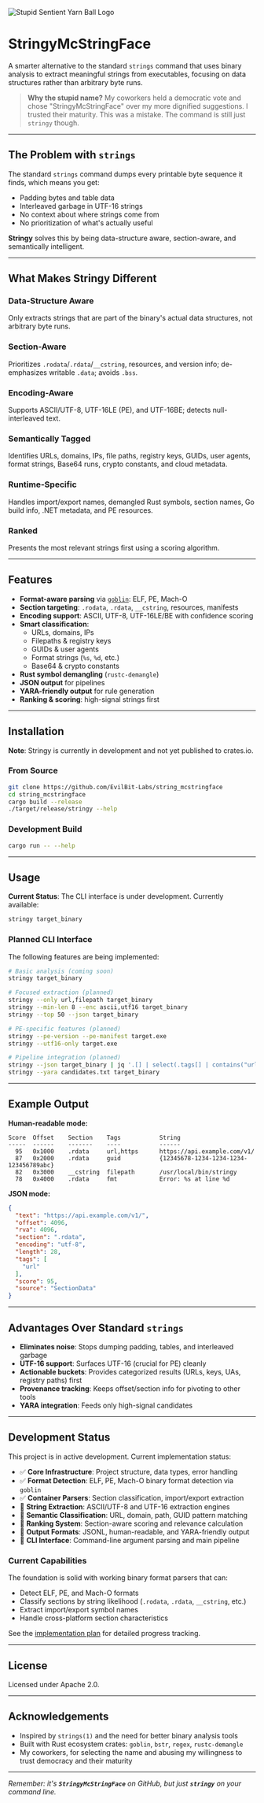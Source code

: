 ![Stupid Sentient Yarn Ball Logo](docs/logo.png)

# StringyMcStringFace

A smarter alternative to the standard `strings` command that uses binary analysis to extract meaningful strings from executables, focusing on data structures rather than arbitrary byte runs.

> **Why the stupid name?** My coworkers held a democratic vote and chose "StringyMcStringFace" over my more dignified suggestions. I trusted their maturity. This was a mistake. The command is still just `stringy` though.

---

## The Problem with `strings`

The standard `strings` command dumps every printable byte sequence it finds, which means you get:

- Padding bytes and table data
- Interleaved garbage in UTF-16 strings
- No context about where strings come from
- No prioritization of what's actually useful

**Stringy** solves this by being data-structure aware, section-aware, and semantically intelligent.

---

## What Makes Stringy Different

### **Data-Structure Aware**

Only extracts strings that are part of the binary's actual data structures, not arbitrary byte runs.

### **Section-Aware**

Prioritizes `.rodata`/`.rdata`/`__cstring`, resources, and version info; de-emphasizes writable `.data`; avoids `.bss`.

### **Encoding-Aware**

Supports ASCII/UTF-8, UTF-16LE (PE), and UTF-16BE; detects null-interleaved text.

### **Semantically Tagged**

Identifies URLs, domains, IPs, file paths, registry keys, GUIDs, user agents, format strings, Base64 runs, crypto constants, and cloud metadata.

### **Runtime-Specific**

Handles import/export names, demangled Rust symbols, section names, Go build info, .NET metadata, and PE resources.

### **Ranked**

Presents the most relevant strings first using a scoring algorithm.

---

## Features

- **Format-aware parsing** via [`goblin`](https://docs.rs/goblin): ELF, PE, Mach-O
- **Section targeting**: `.rodata`, `.rdata`, `__cstring`, resources, manifests
- **Encoding support**: ASCII, UTF-8, UTF-16LE/BE with confidence scoring
- **Smart classification**:
  - URLs, domains, IPs
  - Filepaths & registry keys
  - GUIDs & user agents
  - Format strings (`%s`, `%d`, etc.)
  - Base64 & crypto constants
- **Rust symbol demangling** (`rustc-demangle`)
- **JSON output** for pipelines
- **YARA-friendly output** for rule generation
- **Ranking & scoring**: high-signal strings first

---

## Installation

**Note**: Stringy is currently in development and not yet published to crates.io.

### From Source

```bash
git clone https://github.com/EvilBit-Labs/string_mcstringface
cd string_mcstringface
cargo build --release
./target/release/stringy --help
```

### Development Build

```bash
cargo run -- --help
```

---

## Usage

**Current Status**: The CLI interface is under development. Currently available:

```bash
stringy target_binary
```

### Planned CLI Interface

The following features are being implemented:

```bash
# Basic analysis (coming soon)
stringy target_binary

# Focused extraction (planned)
stringy --only url,filepath target_binary
stringy --min-len 8 --enc ascii,utf16 target_binary
stringy --top 50 --json target_binary

# PE-specific features (planned)
stringy --pe-version --pe-manifest target.exe
stringy --utf16-only target.exe

# Pipeline integration (planned)
stringy --json target_binary | jq '.[] | select(.tags[] | contains("url"))'
stringy --yara candidates.txt target_binary
```

---

## Example Output

**Human-readable mode:**

```
Score  Offset    Section    Tags           String
-----  ------    -------    ----           ------
  95   0x1000    .rdata     url,https      https://api.example.com/v1/
  87   0x2000    .rdata     guid           {12345678-1234-1234-1234-123456789abc}
  82   0x3000    __cstring  filepath       /usr/local/bin/stringy
  78   0x4000    .rdata     fmt            Error: %s at line %d
```

**JSON mode:**

```json
{
  "text": "https://api.example.com/v1/",
  "offset": 4096,
  "rva": 4096,
  "section": ".rdata",
  "encoding": "utf-8",
  "length": 28,
  "tags": [
    "url"
  ],
  "score": 95,
  "source": "SectionData"
}
```

---

## Advantages Over Standard `strings`

- **Eliminates noise**: Stops dumping padding, tables, and interleaved garbage
- **UTF-16 support**: Surfaces UTF-16 (crucial for PE) cleanly
- **Actionable buckets**: Provides categorized results (URLs, keys, UAs, registry paths) first
- **Provenance tracking**: Keeps offset/section info for pivoting to other tools
- **YARA integration**: Feeds only high-signal candidates

---

## Development Status

This project is in active development. Current implementation status:

- ✅ **Core Infrastructure**: Project structure, data types, error handling
- ✅ **Format Detection**: ELF, PE, Mach-O binary format detection via `goblin`
- ✅ **Container Parsers**: Section classification, import/export extraction
- 🚧 **String Extraction**: ASCII/UTF-8 and UTF-16 extraction engines
- 🚧 **Semantic Classification**: URL, domain, path, GUID pattern matching
- 🚧 **Ranking System**: Section-aware scoring and relevance calculation
- 🚧 **Output Formats**: JSONL, human-readable, and YARA-friendly output
- 🚧 **CLI Interface**: Command-line argument parsing and main pipeline

### Current Capabilities

The foundation is solid with working binary format parsers that can:

- Detect ELF, PE, and Mach-O formats
- Classify sections by string likelihood (`.rodata`, `.rdata`, `__cstring`, etc.)
- Extract import/export symbol names
- Handle cross-platform section characteristics

See the [implementation plan](.kiro/specs/stringy-binary-analyzer/tasks.md) for detailed progress tracking.

---

## License

Licensed under Apache 2.0.

---

## Acknowledgements

- Inspired by `strings(1)` and the need for better binary analysis tools
- Built with Rust ecosystem crates: `goblin`, `bstr`, `regex`, `rustc-demangle`
- My coworkers, for selecting the name and abusing my willingness to trust democracy and their maturity

---

*Remember: it's **`StringyMcStringFace`** on GitHub, but just **`stringy`** on your command line.*
